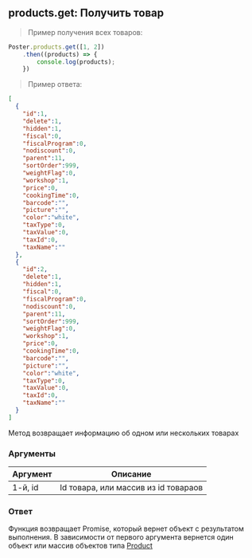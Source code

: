 ## products.get: Получить товар

> Пример получения всех товаров: 

```javascript
Poster.products.get([1, 2])
    .then((products) => {
        console.log(products);
    })
```

> Пример ответа:

```json
[
  {
    "id":1,
    "delete":1,
    "hidden":1,
    "fiscal":0,
    "fiscalProgram":0,
    "nodiscount":0,
    "parent":11,
    "sortOrder":999,
    "weightFlag":0,
    "workshop":1,
    "price":0,
    "cookingTime":0,
    "barcode":"",
    "picture":"",
    "color":"white",
    "taxType":0,
    "taxValue":0,
    "taxId":0,
    "taxName":""
  },
  {
    "id":2,
    "delete":1,
    "hidden":1,
    "fiscal":0,
    "fiscalProgram":0,
    "nodiscount":0,
    "parent":11,
    "sortOrder":999,
    "weightFlag":0,
    "workshop":1,
    "price":0,
    "cookingTime":0,
    "barcode":"",
    "picture":"",
    "color":"white",
    "taxType":0,
    "taxValue":0,
    "taxId":0,
    "taxName":""
  }
]
```

Метод возвращает информацию об одном или нескольких товарах

### Аргументы

Аргумент | Описание
-------- | --------
1-й, id | Id товара, или массив из id товараов

### Ответ

Функция возвращает Promise, который вернет объект с результатом выполнения.
В зависимости от первого аргумента вернется один объект или массив объектов типа [Product](/docs/api//docs/v3/pos/types/product) 

